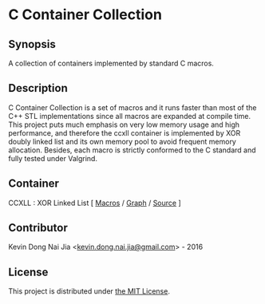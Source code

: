 # C Container Collection

## Synopsis

A collection of containers implemented by standard C macros.

## Description

C Container Collection is a set of macros and it runs faster than most of the C++ STL implementations since all macros are expanded at compile time. This project puts much emphasis on very low memory usage and high performance, and therefore the ccxll container is implemented by XOR doubly linked list and its own memory pool to avoid frequent memory allocation. Besides, each macro is strictly conformed to the C standard and fully tested under Valgrind.

## Container

CCXLL : XOR Linked List \[ [Macros](https://github.com/kevin-dong-nai-jia/C-Container-Collection/blob/master/doc/macros-list.pdf) / [Graph](https://github.com/kevin-dong-nai-jia/C-Container-Collection/blob/master/tool/call-graph.pdf) / [Source](https://github.com/kevin-dong-nai-jia/C-Container-Collection/blob/master/src/ccxll.h) \]

## Contributor

Kevin Dong Nai Jia <<kevin.dong.nai.jia@gmail.com>> - 2016

## License

This project is distributed under [the MIT License](https://opensource.org/licenses/MIT).
